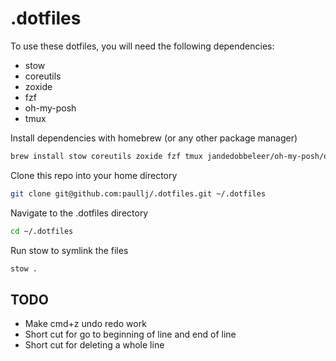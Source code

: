 # .dotfiles

To use these dotfiles, you will need the following dependencies:

- stow
- coreutils
- zoxide
- fzf
- oh-my-posh
- tmux

Install dependencies with homebrew (or any other package manager)

```bash
brew install stow coreutils zoxide fzf tmux jandedobbeleer/oh-my-posh/oh-my-posh
```

Clone this repo into your home directory

```bash
git clone git@github.com:paullj/.dotfiles.git ~/.dotfiles
```

Navigate to the .dotfiles directory

```bash
cd ~/.dotfiles
```

Run stow to symlink the files

```bash
stow .
```

## TODO

- Make cmd+z undo redo work
- Short cut for go to beginning of line and end of line
- Short cut for deleting a whole line

